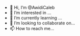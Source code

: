 - 👋 Hi, I’m @AwidiCaleb
- 👀 I’m interested in ...
- 🌱 I’m currently learning ...
- 💞️ I’m looking to collaborate on...
- 📫 How to reach me...

<!---
AwidiCaleb/AwidiCaleb is a ✨ special ✨ repository because its `README.md` (this file) appears on your GitHub profile.
You can click the Preview link to take a look at your changes.
--->
